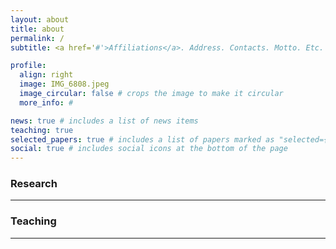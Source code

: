 ```yaml
---
layout: about
title: about
permalink: /
subtitle: <a href='#'>Affiliations</a>. Address. Contacts. Motto. Etc.

profile:
  align: right
  image: IMG_6808.jpeg
  image_circular: false # crops the image to make it circular
  more_info: #

news: true # includes a list of news items
teaching: true
selected_papers: true # includes a list of papers marked as "selected={true}"
social: true # includes social icons at the bottom of the page
---
```


### Research 

---

### Teaching

---
